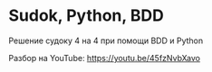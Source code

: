 # Sudok, Python, BDD
Решение судоку 4 на 4 при помощи BDD и Python

Разбор на YouTube: https://youtu.be/45fzNvbXavo
